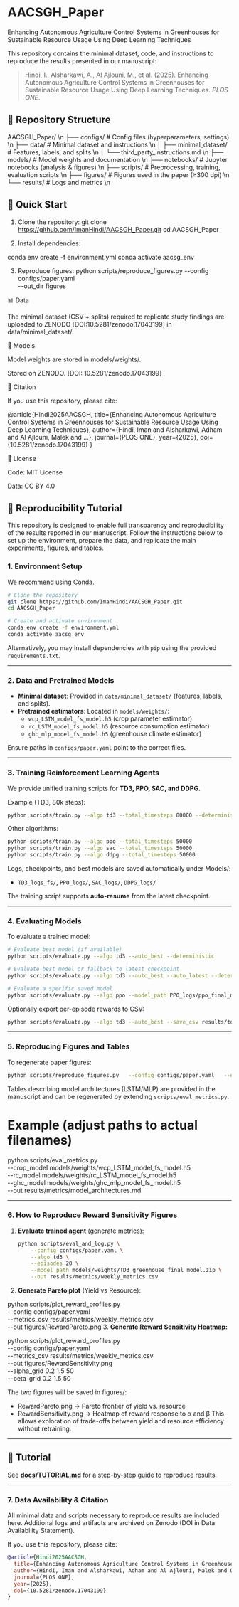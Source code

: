 # AACSGH_Paper
Enhancing Autonomous Agriculture Control Systems in Greenhouses for Sustainable Resource Usage Using Deep Learning Techniques

This repository contains the minimal dataset, code, and instructions to reproduce the results presented in our manuscript:

> Hindi, I., Alsharkawi, A., Al Ajlouni, M., et al. (2025). Enhancing Autonomous Agriculture Control Systems in Greenhouses for Sustainable Resource Usage Using Deep Learning Techniques. *PLOS ONE*.  

## 📂 Repository Structure
AACSGH_Paper/ \n
├── configs/ # Config files (hyperparameters, settings) \n
├── data/ # Minimal dataset and instructions \n
│ ├── minimal_dataset/ # Features, labels, and splits \n
│ └── third_party_instructions.md \n
├── models/ # Model weights and documentation \n
├── notebooks/ # Jupyter notebooks (analysis & figures) \n
├── scripts/ # Preprocessing, training, evaluation scripts \n
├── figures/ # Figures used in the paper (≥300 dpi) \n
└── results/ # Logs and metrics \n


## 🚀 Quick Start
1. Clone the repository:
   git clone https://github.com/ImanHindi/AACSGH_Paper.git
   cd AACSGH_Paper

2. Install dependencies:

conda env create -f environment.yml
conda activate aacsg_env

3. Reproduce figures:
python scripts/reproduce_figures.py --config configs/paper.yaml \
    --out_dir figures

📊 Data

The minimal dataset (CSV + splits) required to replicate study findings are uploaded to ZENODO [DOI:10.5281/zenodo.17043199] in data/minimal_dataset/.



🤖 Models

Model weights are stored in models/weights/.

Stored on ZENODO. [DOI: 10.5281/zenodo.17043199]

🔬 Citation

If you use this repository, please cite:

@article{Hindi2025AACSGH,
  title={Enhancing Autonomous Agriculture Control Systems in Greenhouses for Sustainable Resource Usage Using Deep Learning Techniques},
  author={Hindi, Iman and Alsharkawi, Adham and Al Ajlouni, Malek and ...},
  journal={PLOS ONE},
  year={2025},
  doi={10.5281/zenodo.17043199}
}

📜 License

Code: MIT License

Data: CC BY 4.0



## 🧪 Reproducibility Tutorial

This repository is designed to enable full transparency and reproducibility of the results reported in our manuscript. Follow the instructions below to set up the environment, prepare the data, and replicate the main experiments, figures, and tables.

### 1. Environment Setup
We recommend using [Conda](https://docs.conda.io/en/latest/).  

```bash
# Clone the repository
git clone https://github.com/ImanHindi/AACSGH_Paper.git
cd AACSGH_Paper

# Create and activate environment
conda env create -f environment.yml
conda activate aacsg_env
```

Alternatively, you may install dependencies with `pip` using the provided `requirements.txt`.

---

### 2. Data and Pretrained Models
- **Minimal dataset**: Provided in `data/minimal_dataset/` (features, labels, and splits).  
- **Pretrained estimators**: Located in `models/weights/`:
  - `wcp_LSTM_model_fs_model.h5` (crop parameter estimator)  
  - `rc_LSTM_model_fs_model.h5` (resource consumption estimator)  
  - `ghc_mlp_model_fs_model.h5` (greenhouse climate estimator)  

Ensure paths in `configs/paper.yaml` point to the correct files.

---

### 3. Training Reinforcement Learning Agents
We provide unified training scripts for **TD3, PPO, SAC, and DDPG**.  

Example (TD3, 80k steps):
```bash
python scripts/train.py --algo td3 --total_timesteps 80000 --deterministic_eval
```

Other algorithms:
```bash
python scripts/train.py --algo ppo --total_timesteps 50000
python scripts/train.py --algo sac --total_timesteps 50000
python scripts/train.py --algo ddpg --total_timesteps 50000
```

Logs, checkpoints, and best models are saved automatically under Models/:
- `TD3_logs_fs/`, `PPO_logs/`, `SAC_logs/`, `DDPG_logs/`

The training script supports **auto-resume** from the latest checkpoint.

---

### 4. Evaluating Models
To evaluate a trained model:

```bash
# Evaluate best model (if available)
python scripts/evaluate.py --algo td3 --auto_best --deterministic

# Evaluate best model or fallback to latest checkpoint
python scripts/evaluate.py --algo td3 --auto_best --auto_latest --deterministic

# Evaluate a specific saved model
python scripts/evaluate.py --algo ppo --model_path PPO_logs/ppo_final_model.zip --episodes 20
```

Optionally export per-episode rewards to CSV:
```bash
python scripts/evaluate.py --algo td3 --auto_best --save_csv results/td3_eval_rewards.csv
```

---

### 5. Reproducing Figures and Tables
To regenerate paper figures:
```bash
python scripts/reproduce_figures.py   --config configs/paper.yaml   --out_dir figures
```

Tables describing model architectures (LSTM/MLP) are provided in the manuscript and can be regenerated by extending `scripts/eval_metrics.py`.
# Example (adjust paths to actual filenames)
python scripts/eval_metrics.py \
  --crop_model models/weights/wcp_LSTM_model_fs_model.h5 \
  --rc_model   models/weights/rc_LSTM_model_fs_model.h5 \
  --ghc_model  models/weights/ghc_mlp_model_fs_model.h5 \
  --out results/metrics/model_architectures.md

---

### 6. How to Reproduce Reward Sensitivity Figures

1. **Evaluate trained agent** (generate metrics):
   ```bash
   python scripts/eval_and_log.py \
       --config configs/paper.yaml \
       --algo td3 \
       --episodes 20 \
       --model_path models/weights/TD3_greenhouse_final_model.zip \
       --out results/metrics/weekly_metrics.csv

2. **Generate Pareto plot** (Yield vs Resource):

python scripts/plot_reward_profiles.py \
    --config configs/paper.yaml \
    --metrics_csv results/metrics/weekly_metrics.csv \
    --out figures/RewardPareto.png
3. **Generate Reward Sensitivity Heatmap:**

python scripts/plot_reward_profiles.py \
    --config configs/paper.yaml \
    --metrics_csv results/metrics/weekly_metrics.csv \
    --out figures/RewardSensitivity.png \
    --alpha_grid 0.2 1.5 50 \
    --beta_grid 0.2 1.5 50

The two figures will be saved in figures/:
* RewardPareto.png → Pareto frontier of yield vs. resource
* RewardSensitivity.png → Heatmap of reward response to α and β
This allows exploration of trade-offs between yield and resource efficiency without retraining.

---
## 🧭 Tutorial
See **[docs/TUTORIAL.md](docs/TUTORIAL.md)** for a step-by-step guide to reproduce results.


---
### 7. Data Availability & Citation
All minimal data and scripts necessary to reproduce results are included here. Additional logs and artifacts are archived on Zenodo (DOI in Data Availability Statement).  

If you use this repository, please cite:

```bibtex
@article{Hindi2025AACSGH,
  title={Enhancing Autonomous Agriculture Control Systems in Greenhouses for Sustainable Resource Usage Using Deep Learning Techniques},
  author={Hindi, Iman and Alsharkawi, Adham and Al Ajlouni, Malek and Qarallah, Bassam},
  journal={PLOS ONE},
  year={2025},
  doi={10.5281/zenodo.17043199}
}
```


